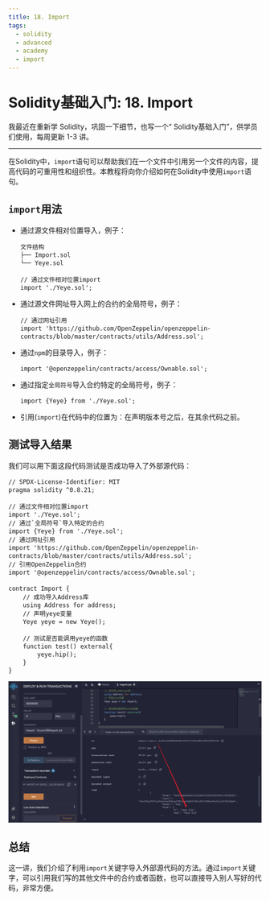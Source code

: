 ```yaml
---
title: 18. Import
tags:
  - solidity
  - advanced
  - academy
  - import
---
```


#  Solidity基础入门: 18. Import

我最近在重新学 Solidity，巩固一下细节，也写一个“ Solidity基础入门”，供学员们使用，每周更新 1-3 讲。


---

在Solidity中，`import`语句可以帮助我们在一个文件中引用另一个文件的内容，提高代码的可重用性和组织性。本教程将向你介绍如何在Solidity中使用`import`语句。

## `import`用法

- 通过源文件相对位置导入，例子：

  ```text
  文件结构
  ├── Import.sol
  └── Yeye.sol

  // 通过文件相对位置import
  import './Yeye.sol';
  ```

- 通过源文件网址导入网上的合约的全局符号，例子：

  ```text
  // 通过网址引用
  import 'https://github.com/OpenZeppelin/openzeppelin-contracts/blob/master/contracts/utils/Address.sol';
  ```

- 通过`npm`的目录导入，例子：

  ```solidity
  import '@openzeppelin/contracts/access/Ownable.sol';
  ```

- 通过指定`全局符号`导入合约特定的全局符号，例子：

  ```solidity
  import {Yeye} from './Yeye.sol';
  ```

- 引用(`import`)在代码中的位置为：在声明版本号之后，在其余代码之前。

## 测试导入结果

我们可以用下面这段代码测试是否成功导入了外部源代码：

```solidity
// SPDX-License-Identifier: MIT
pragma solidity ^0.8.21;

// 通过文件相对位置import
import './Yeye.sol';
// 通过`全局符号`导入特定的合约
import {Yeye} from './Yeye.sol';
// 通过网址引用
import 'https://github.com/OpenZeppelin/openzeppelin-contracts/blob/master/contracts/utils/Address.sol';
// 引用OpenZeppelin合约
import '@openzeppelin/contracts/access/Ownable.sol';

contract Import {
    // 成功导入Address库
    using Address for address;
    // 声明yeye变量
    Yeye yeye = new Yeye();

    // 测试是否能调用yeye的函数
    function test() external{
        yeye.hip();
    }
}
```

![result](./img/18-1.png)

## 总结

这一讲，我们介绍了利用`import`关键字导入外部源代码的方法。通过`import`关键字，可以引用我们写的其他文件中的合约或者函数，也可以直接导入别人写好的代码，非常方便。
